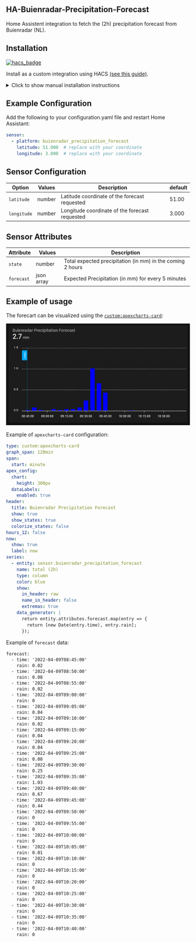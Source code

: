 ## HA-Buienradar-Precipitation-Forecast
Home Assistent integration to fetch the (2h) precipitation forecast from Buienradar (NL).

## Installation

[![hacs_badge](https://img.shields.io/badge/HACS-Custom-41BDF5.svg?style=for-the-badge)](https://github.com/hacs/integration)

Install as a custom integration using HACS [(see this guide)](https://hacs.xyz/docs/faq/custom_repositoriess).

<details>
<summary>Click to show manual installation instructions</summary>
<ol>
<li>Download the [latest release](https://github.com/DennisB66/HA-Buienradar-Precipitation-Forecast) as a zip file and extract it into the `custom_components` folder in your HA installation.</li>
</ul>
<li>Restart HA to load the integration into HA.</li>
<li>Go to Configuration -> Integrations and click the big '+' button, look for `Buienradar-Precipitation-Forecast` and click to add it.</li>
<li>The integration is ready for use.</li>
</ol>
In the HA configuration folder you should now also have this:
```text
custom_components/buienradar_precipitation_forecast/__init__.py
custom_components/buienradar_precipitation_forecast/manifest.json
custom_components/buienradar_precipitation_forecast/sensor.py
```
</details>

## Example Configuration
Add the following to your configuration.yaml file and restart Home Assistant:
```yaml
sensor:
  - platform: buienradar_precipitation_forecast
    latitude: 51.000  # replace with your coordinate
    longitude: 3.000  # replace with your coordinate
```

## Sensor Configuration
| Option          | Values         | Description                                                   | default  |
| --------------- | -------------- | ------------------------------------------------------------- | -------- |
| `latitude`      | number         | Latitude coordinate of the forecast requested                 |  51.00   |
| `longitude`     | number         | Longitude coordinate of the forecast requested                |  3.000   |

## Sensor Attributes
| Attribute       | Values         | Description                                                   |
| --------------- | -------------- | ------------------------------------------------------------- |
| `state`         | number         | Total expected precipitation (in mm) in the coming 2 hours    |
| `forecast`      | json array     | Expected Precipitation (in mm) for every 5 minutes            |

## Example of usage
The forecart can be visualized using the [`custom:apexcharts-card`](https://github.com/RomRider/apexcharts-card):

![apexcharts-card](https://raw.githubusercontent.com/DennisB66/HA-Buienradar-Precipitation-Forecast/main/media/apexcharts-card.png)

Example of `apexcharts-card` configuration:
```yaml
type: custom:apexcharts-card
graph_span: 120min
span:
  start: minute
apex_config:
  chart:
    height: 300px
  dataLabels:
    enabled: true
header:
  title: Buienradar Precipitation Forecast
  show: true
  show_states: true
  colorize_states: false
hours_12: false
now:
  show: true
  label: now
series:
  - entity: sensor.buienradar_precipitation_forecast
    name: total (2h)
    type: column
    color: blue
    show:
      in_header: raw
      name_in_header: false
      extremas: true
    data_generator: |
      return entity.attributes.forecast.map(entry => {
        return [new Date(entry.time), entry.rain];
      });
```
Example of `forecast` data:
```
forecast:
  - time: '2022-04-09T08:45:00'
    rain: 0.02
  - time: '2022-04-09T08:50:00'
    rain: 0.08
  - time: '2022-04-09T08:55:00'
    rain: 0.02
  - time: '2022-04-09T09:00:00'
    rain: 0
  - time: '2022-04-09T09:05:00'
    rain: 0.04
  - time: '2022-04-09T09:10:00'
    rain: 0.02
  - time: '2022-04-09T09:15:00'
    rain: 0.04
  - time: '2022-04-09T09:20:00'
    rain: 0.04
  - time: '2022-04-09T09:25:00'
    rain: 0.08
  - time: '2022-04-09T09:30:00'
    rain: 0.25
  - time: '2022-04-09T09:35:00'
    rain: 1.03
  - time: '2022-04-09T09:40:00'
    rain: 0.67
  - time: '2022-04-09T09:45:00'
    rain: 0.44
  - time: '2022-04-09T09:50:00'
    rain: 0
  - time: '2022-04-09T09:55:00'
    rain: 0
  - time: '2022-04-09T10:00:00'
    rain: 0
  - time: '2022-04-09T10:05:00'
    rain: 0.01
  - time: '2022-04-09T10:10:00'
    rain: 0
  - time: '2022-04-09T10:15:00'
    rain: 0
  - time: '2022-04-09T10:20:00'
    rain: 0
  - time: '2022-04-09T10:25:00'
    rain: 0
  - time: '2022-04-09T10:30:00'
    rain: 0
  - time: '2022-04-09T10:35:00'
    rain: 0
  - time: '2022-04-09T10:40:00'
    rain: 0
```